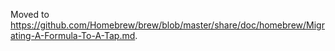 Moved to https://github.com/Homebrew/brew/blob/master/share/doc/homebrew/Migrating-A-Formula-To-A-Tap.md.
